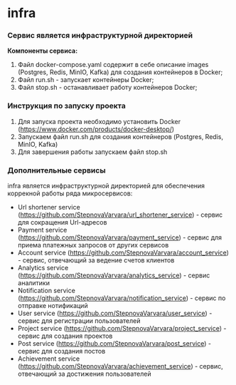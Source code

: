 # infra
### Сервис является инфраструктурной директорией

__Компоненты сервиса:__
1. Файл docker-compose.yaml содержит в себе описание images (Postgres, Redis, MinIO, Kafka) для создания контейнеров в Docker;
2. Файл run.sh - запускает контейнеры Docker;
3. Файл stop.sh - останавливает работу контейнеров Docker;

### Инструкция по запуску проекта
1. Для запуска проекта необходимо установить Docker (https://www.docker.com/products/docker-desktop/)
2. Запускаем файл run.sh для создания контейнеров (Postgres, Redis, MinIO, Kafka)
3. Для завершения работы запускаем файл stop.sh

### Дополнительные сервисы
infra является инфраструктурной директорией для обеспечения коррекной работы ряда микросервисов:
* Url shortener service (https://github.com/StepnovaVarvara/url_shortener_service) - сервис для сокращения Url-адресов
* Payment service (https://github.com/StepnovaVarvara/payment_service) - сервис для приема платежных запросов от других сервисов
* Account service (https://github.com/StepnovaVarvara/account_service) - сервис, отвечающий за ведение счетов клиентов
* Analytics service (https://github.com/StepnovaVarvara/analytics_service) - сервис аналитики
* Notification service (https://github.com/StepnovaVarvara/notification_service) - сервис по отправке нотификаций
* User service (https://github.com/StepnovaVarvara/user_service) - сервис для регистрации пользователей
* Project service (https://github.com/StepnovaVarvara/project_service) - сервис для создания проектов
* Post service (https://github.com/StepnovaVarvara/post_service) - сервис для создания постов
* Achievement service (https://github.com/StepnovaVarvara/achievement_service) - сервис, отвечающий за достижения пользователей
